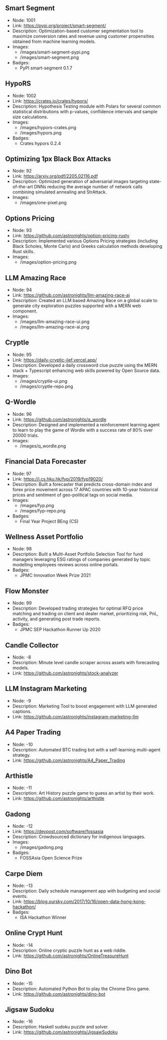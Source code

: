 ## Smart Segment

- Node: 1001
- Link: https://pypi.org/project/smart-segment/
- Description: Optimization-based customer segmentation tool to maximize conversion rates and revenue using customer propensities obtained from machine learning models.
- Images:
  - /images/smart-segment-pypi.png
  - /images/smart-segment.png
- Badges:
  - PyPI smart-segment 0.1.7

## HypoRS

- Node: 1002
- Link: https://crates.io/crates/hypors/
- Description: Hypothesis Testing module with Polars for several common statistical distributions with p-values, confidence intervals and sample size calculations.
- Images:
  - /images/hypors-crates.png
  - /images/hypors.png
- Badges:
  - Crates hypors 0.2.4

## Optimizing 1px Black Box Attacks

- Node: 92
- Link: https://arxiv.org/pdf/2205.02116.pdf
- Description: Optimized generation of adversarial images targeting state-of-the-art DNNs reducing the average number of network calls combining simulated annealing and StrAttack.
- Images:
  - /images/one-pixel.png

## Options Pricing

- Node: 93
- Link: https://github.com/astronights/option-pricing-rusty
- Description: Implemented various Options Pricing strategies (including Black Scholes, Monte Carlo) and Greeks calculation methods developing Rust skills. 
- Images:
  - /images/option-pricing.png

## LLM Amazing Race

- Node: 94
- Link: https://github.com/astronights/llm-amazing-race-ai
- Description: Created an LLM based Amazing Race on a global scale to generate city exploration puzzles supported with a MERN web component.
- Images:
  - /images/llm-amazing-race-ui.png
  - /images/llm-amazing-race-ai.png

## Cryptle

- Node: 95
- Link: https://daily-cryptic-iief.vercel.app/
- Description: Developed a daily crossword clue puzzle using the MERN stack + Typescript enhancing web skills powered by Open Source data. 
- Images:
  - /images/cryptle-ui.png
  - /images/cryptle-repo.png

## Q-Wordle

- Node: 96
- Link: https://github.com/astronights/q_wordle
- Description: Designed and implemented a reinforcement learning agent to learn to play the game of Wordle with a success rate of 80% over 20000 trials.
- Images:
  - /images/q_wordle.png

## Financial Data Forecaster

- Node: 97
- Link: https://i.cs.hku.hk/fyp/2019/fyp19020/
- Description: Built a forecaster that predicts cross-domain index and forex price movement across 17 APAC countries with 10-year historical prices and sentiment of geo-political tags on social media.
- Images:
  - /images/fyp.png
  - /images/fyp-repo.png
- Badges:
  - Final Year Project BEng (CS)

## Wellness Asset Portfolio

- Node: 98
- Description: Built a Multi-Asset Portfolio Selection Tool for fund managers leveraging ESG ratings of companies generated by topic modelling employees reviews across online portals.
- Badges:
  - JPMC Innovation Week Prize 2021

## Flow Monster

- Node: 99
- Description: Developed trading strategies for optimal RFQ price matching and trading on client and dealer market,
 prioritizing risk, PnL, activity, and generating post trade reports.
- Badges:
  - JPMC SEP Hackathon Runner Up 2020

## Candle Collector

- Node: -8
- Description: Minute level candle scraper across assets with forecasting models.
- Link: https://github.com/astronights/stock-analyzer

## LLM Instagram Marketing

- Node: -9
- Description: Marketing Tool to boost engagement with LLM generated captions.
- Link: https://github.com/astronights/instagram-marketing-llm

## A4 Paper Trading

- Node: -10
- Description: Automated BTC trading bot with a self-learning multi-agent strategy.
- Link: https://github.com/astronights/A4_Paper_Trading

## Arthistle

- Node: -11
- Description: Art History puzzle game to guess an artist by their work.
- Link: https://github.com/astronights/arthistle

## Gadong

- Node: -12
- Link: https://devpost.com/software/fossasia
- Description: Crowdsourced dictionary for indigenous languages.
- Images:
  - /images/gadong.png
- Badges:
  - FOSSAsia Open Science Prize

## Carpe Diem

- Node: -13
- Description: Daily schedule management app with budgeting and social events.
- Link: https://blog.oursky.com/2017/10/16/open-data-hong-kong-hackathon/
- Badges:
  - ISA Hackathon Winner

## Online Crypt Hunt

- Node: -14
- Description: Online cryptic puzzle hunt as a web riddle.
- Link: https://github.com/astronights/OnlineTreasureHunt

## Dino Bot

- Node: -15
- Description: Automated Python Bot to play the Chrome Dino game.
- Link: https://github.com/astronights/dino-bot

## Jigsaw Sudoku

- Node: -16
- Description: Haskell sudoku puzzle and solver.
- Link: https://github.com/astronights/JigsawSudoku
